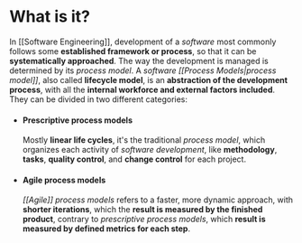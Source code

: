 # What is it?

In [[Software Engineering]], development of a *software* most commonly follows some **established framework or process**, so that it can be **systematically approached**. The way the development is managed is determined by its *process model*.
A *software [[Process Models|process model]]*, also called **lifecycle model**, is an **abstraction of the development process**, with all the **internal workforce and external factors included**. They can be divided in two different categories:

- #### Prescriptive process models
	Mostly **linear life cycles**, it's the traditional *process model*, which organizes each activity of *software development*, like **methodology**, **tasks**, **quality control**, and **change control** for each project.

- #### Agile process models
	*[[Agile]]* *process models* refers to a faster, more dynamic approach, with **shorter iterations**, which the **result is measured by the finished product**, contrary to *prescriptive process models*, which **result is measured by defined metrics for each step**.


